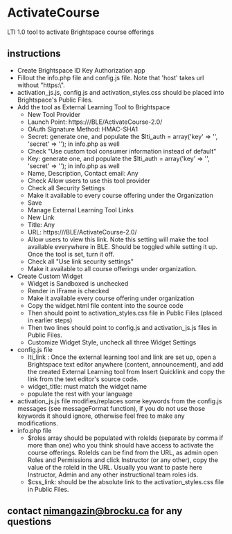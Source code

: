 # ActivateCourse
LTI 1.0 tool to activate Brightspace course offerings

## instructions
* Create Brightspace ID Key Authorization app
* Fillout the info.php file and config.js file. Note that 'host' takes url without "https:\\".
* activation_js.js, config.js and activation_styles.css should be placed into Brightspace's Public Files.
* Add the tool as External Learning Tool to Brightspace
  * New Tool Provider
  * Launch Point: https://<your domain>/BLE/ActivateCourse-2.0/
  * OAuth Signature Method: HMAC-SHA1
  * Secret: generate one, and populate the $lti_auth = array('key' => '', 'secret' => ''); in info.php as well
  * Check "Use custom tool consumer information instead of default"
  * Key: generate one, and populate the $lti_auth = array('key' => '', 'secret' => ''); in info.php as well
  * Name, Description, Contact email: Any
  * Check Allow users to use this tool provider
  * Check all Security Settings
  * Make it available to every course offering under the Organization
  * Save
  * Manage External Learning Tool Links
  * New Link
  * Title: Any
  * URL: https://<Your domain>/BLE/ActivateCourse-2.0/
  * Allow users to view this link. Note this setting will make the tool available everywhere in BLE. Should be toggled while setting it up. Once the tool is set, turn it off.
  * Check all "Use link security settings"
  * Make it available to all course offerings under organization.
* Create Custom Widget
  * Widget is Sandboxed is unchecked
  * Render in IFrame is checked
  * Make it available every course offering under organization
  * Copy the widget.html file content into the source code
  * Then <link rel="stylesheet" href=""> should point to activation_styles.css file in Public Files (placed in earlier steps)
  * Then two <script src=""></script> lines should point to config.js and activation_js.js files in Public Files.
  * Customize Widget Style, uncheck all three Widget Settings
* config.js file
  * lti_link : Once the external learning tool and link are set up, open a Brightspace text editor anywhere (content, announcement), and add the created External Learning tool from Insert Quicklink and copy the link from the text editor's source code.
  * widget_title: must match the widget name
  * populate the rest with your language
* activation_js.js file modifies/replaces some keywords from the config.js messages (see messageFormat function), if you do not use those keywords it should ignore, otherwise feel free to make any modifications. 
* info.php file
  * $roles array should be populated with roleIds (separate by comma if more than one) who you think should have access to activate the course offerings. RoleIds can be find from the URL, as admin open Roles and Permissions and click Instructor (or any other), copy the value of the roleId in the URL. Usually you want to paste here Instructor, Admin and any other instructional team roles ids.
  * $css_link: should be the absolute link to the activation_styles.css file in Public Files.


## contact nimangazin@brocku.ca for any questions
